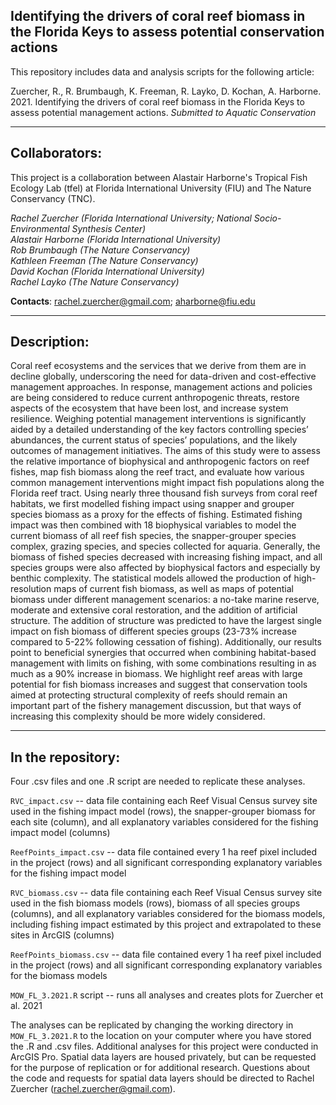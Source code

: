 ## Identifying the drivers of coral reef biomass in the Florida Keys to assess potential conservation actions

This repository includes data and analysis scripts for the following article:

Zuercher, R., R. Brumbaugh, K. Freeman, R. Layko, D. Kochan, A. Harborne. 2021. Identifying the drivers of coral reef biomass in the Florida Keys to assess potential management actions. *Submitted to Aquatic Conservation*

---
## Collaborators:
This project is a collaboration between Alastair Harborne's Tropical Fish Ecology Lab (tfel) at Florida International University (FIU) and The Nature Conservancy (TNC). 

*Rachel Zuercher (Florida International University; National Socio-Environmental Synthesis Center)*    
*Alastair Harborne (Florida International University)*    
*Rob Brumbaugh (The Nature Conservancy)*    
*Kathleen Freeman (The Nature Conservancy)*    
*David Kochan (Florida International University)*     
*Rachel Layko (The Nature Conservancy)*    

**Contacts**: rachel.zuercher@gmail.com; aharborne@fiu.edu

---
## Description:
Coral reef ecosystems and the services that we derive from them are in decline globally, underscoring the need for data-driven and cost-effective management approaches. In response, management actions and policies are being considered to reduce current anthropogenic threats, restore aspects of the ecosystem that have been lost, and increase system resilience. Weighing potential management interventions is significantly aided by a detailed understanding of the key factors controlling species’ abundances, the current status of species’ populations, and the likely outcomes of management initiatives. The aims of this study were to assess the relative importance of biophysical and anthropogenic factors on reef fishes, map fish biomass along the reef tract, and evaluate how various common management interventions might impact fish populations along the Florida reef tract. Using nearly three thousand fish surveys from coral reef habitats, we first modelled fishing impact using snapper and grouper species biomass as a proxy for the effects of fishing. Estimated fishing impact was then combined with 18 biophysical variables to model the current biomass of all reef fish species, the snapper-grouper species complex, grazing species, and species collected for aquaria. Generally, the biomass of fished species decreased with increasing fishing impact, and all species groups were also affected by biophysical factors and especially by benthic complexity. The statistical models allowed the production of high-resolution maps of current fish biomass, as well as maps of potential biomass under different management scenarios: a no-take marine reserve, moderate and extensive coral restoration, and the addition of artificial structure. The addition of structure was predicted to have the largest single impact on fish biomass of different species groups (23-73% increase compared to 5-22% following cessation of fishing). Additionally, our results point to beneficial synergies that occurred when combining habitat-based management with limits on fishing, with some combinations resulting in as much as a 90% increase in biomass. We highlight reef areas with large potential for fish biomass increases and suggest that conservation tools aimed at protecting structural complexity of reefs should remain an important part of the fishery management discussion, but that ways of increasing this complexity should be more widely considered.

--- 
## In the repository:
Four .csv files and one .R script are needed to replicate these analyses.

`RVC_impact.csv` -- data file containing each Reef Visual Census survey site used in the fishing impact model (rows), the snapper-grouper biomass for each site (column), and all explanatory variables considered for the fishing impact model (columns)

`ReefPoints_impact.csv` -- data file contained every 1 ha reef pixel included in the project (rows) and all significant corresponding explanatory variables for the fishing impact model

`RVC_biomass.csv` -- data file containing each Reef Visual Census survey site used in the fish biomass models (rows), biomass of all species groups (columns), and all explanatory variables considered for the biomass models, including fishing impact estimated by this project and extrapolated to these sites in ArcGIS (columns)

`ReefPoints_biomass.csv` -- data file contained every 1 ha reef pixel included in the project (rows) and all significant corresponding explanatory variables for the biomass models

`MOW_FL_3.2021.R` script -- runs all analyses and creates plots for Zuercher et al. 2021

The analyses can be replicated by changing the working directory in `MOW_FL_3.2021.R` to the location on your computer where you have stored the .R and .csv files. Additional analyses for this project were conducted in ArcGIS Pro. Spatial data layers are housed privately, but can be requested for the purpose of replication or for additional research. Questions about the code and requests for spatial data layers should be directed to Rachel Zuercher (rachel.zuercher@gmail.com).

